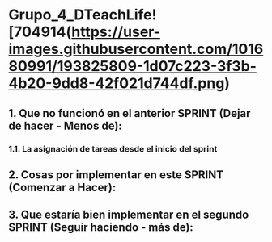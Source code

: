 # Grupo_4_DTeachLife![704914(https://user-images.githubusercontent.com/101680991/193825809-1d07c223-3f3b-4b20-9dd8-42f021d744df.png)
## 1. Que no funcionó en el anterior SPRINT (Dejar de hacer - Menos de):
### 1.1. La asignación de tareas desde el inicio del sprint


## 2. Cosas por implementar en este SPRINT (Comenzar a Hacer):

## 3. Que estaría bien implementar en el segundo SPRINT (Seguir haciendo - más de):
